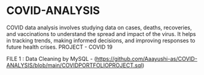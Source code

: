 # COVID-ANALYSIS
COVID data analysis involves studying data on cases, deaths, recoveries, and vaccinations to understand the spread and impact of the virus. It helps in tracking trends, making informed decisions, and improving responses to future health crises.
PROJECT - COVID 19

FILE 1 :  Data Cleaning by MySQL - (https://github.com/Aaayushi-as/COVID-ANALYSIS/blob/main/COVIDPORTFOLIOPROJECT.sql)
